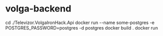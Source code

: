 # volga-backend


cd ./Televizor.VolgaIronHack.Api
docker run --name some-postgres -e POSTGRES_PASSWORD=postgres -d postgres
docker build .
docker run
